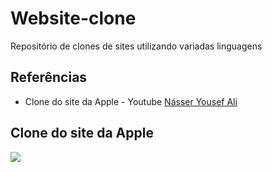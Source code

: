# Website-clone
Repositório de clones de sites utilizando variadas linguagens

## Referências
- Clone do site da Apple - Youtube [Násser Yousef Ali](https://www.youtube.com/watch?v=DtLFNaxuhwM&t "Násser Yousef Ali")

## Clone do site da Apple
![](https://i.imgur.com/7iFBtfU.png)
